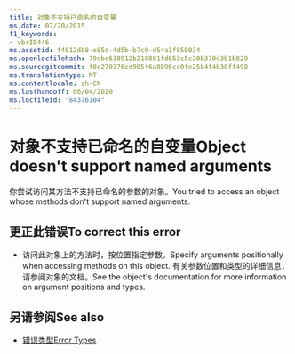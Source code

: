 ```yaml
---
title: 对象不支持已命名的自变量
ms.date: 07/20/2015
f1_keywords:
- vbrID446
ms.assetid: f4812db8-e85d-4d5b-b7c9-d54a1f850034
ms.openlocfilehash: 79ebc638912b218881fd653c5c30b370d3b1b829
ms.sourcegitcommit: f8c270376ed905f6a8896ce0fe25b4f4b38ff498
ms.translationtype: MT
ms.contentlocale: zh-CN
ms.lasthandoff: 06/04/2020
ms.locfileid: "84376104"
---
```

# <a name="object-doesnt-support-named-arguments"></a><span data-ttu-id="d045d-102">对象不支持已命名的自变量</span><span class="sxs-lookup"><span data-stu-id="d045d-102">Object doesn't support named arguments</span></span>
<span data-ttu-id="d045d-103">你尝试访问其方法不支持已命名的参数的对象。</span><span class="sxs-lookup"><span data-stu-id="d045d-103">You tried to access an object whose methods don't support named arguments.</span></span>  
  
## <a name="to-correct-this-error"></a><span data-ttu-id="d045d-104">更正此错误</span><span class="sxs-lookup"><span data-stu-id="d045d-104">To correct this error</span></span>  
  
- <span data-ttu-id="d045d-105">访问此对象上的方法时，按位置指定参数。</span><span class="sxs-lookup"><span data-stu-id="d045d-105">Specify arguments positionally when accessing methods on this object.</span></span> <span data-ttu-id="d045d-106">有关参数位置和类型的详细信息，请参阅对象的文档。</span><span class="sxs-lookup"><span data-stu-id="d045d-106">See the object's documentation for more information on argument positions and types.</span></span>  
  
## <a name="see-also"></a><span data-ttu-id="d045d-107">另请参阅</span><span class="sxs-lookup"><span data-stu-id="d045d-107">See also</span></span>

- [<span data-ttu-id="d045d-108">错误类型</span><span class="sxs-lookup"><span data-stu-id="d045d-108">Error Types</span></span>](../programming-guide/language-features/error-types.md)
